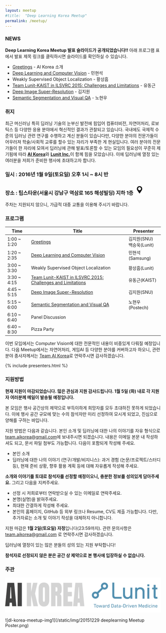 ```yaml
---
layout: meetup
#title:  "Deep Learning Korea Meetup"
permalink: /meetup/
---
```


### NEWS

**Deep Learning Korea Meetup 발표 슬라이드가 공개되었습니다!!** 아래 프로그램 표에서 발표 제목 링크를 클릭하시면 슬라이드를 확인하실 수 있습니다.

- [Greetings](https://drive.google.com/file/d/0B5xl2L77gZfVTGo3XzJGd3Nhc00/view?usp=sharing) - AI Korea 소개
- [Deep Learning and Computer Vision](https://drive.google.com/file/d/0B5xl2L77gZfVbElRbnhMYTA2ekU/view?usp=sharing) - 민현석
- Weakly Supervised Object Localization - 황상흠
- [Team Lunit-KAIST in ILSVRC 2015: Challenges and Limitations](https://drive.google.com/file/d/0B5xl2L77gZfVZjI1dEhNckdhTE0/view?usp=sharing) - 유동근
- [Deep Image Super-Resolution](https://drive.google.com/file/d/0B5xl2L77gZfVNWxFdnJwN1JvM28/view?usp=sharing) - 김지원
- [Semantic Segmentation and Visual QA](https://drive.google.com/file/d/0B5xl2L77gZfVRXZxQWNmSGlBemc/view?usp=sharing) - 노현우

### 취지

최근 머신러닝 특히 딥러닝 기술의 눈부신 발전에 힘입어 컴퓨터비전, 자연어처리, 로보틱스 등 다양한 응용 분야에서 혁신적인 결과가 관찰되고 있습니다. 국내에도 국제적 수준의 딥러닝 관련 연구를 수행하고 계신 분들이 있습니다만, 다양한 분야의 전문가들이 어우러져 학술/사회적 교류를 할수 있는 자리가 부족한 게 현실입니다. 여러 분야의 전문가들이 한 자리에 모여서 딥러닝에 관해 발표/토론할 수 있는 모임의 필요성이 꾸준히 제기됨에 따라 [**AI Korea**](https://www.facebook.com/groups/AIKoreaOpen/)와 [**Lunit Inc.**](http://lunit.io)이 함께 힘을 모았습니다. 이에 딥러닝에 열정 있는 여러분을 저희가 준비한 행사에 초대하고자 합니다.


### 일시 : 2016년 1월 9일(토요일) 오후 1시 ~ 8시 반

### 장소 : 팁스타운(서울시 강남구 역삼로 165 해성빌딩) 지하 1층 [![map_icon](/static/img/icon/map_icon.png)](http://map.naver.com/?dlevel=7&pinType=site&pinId=18785898&x=127.0371285&y=37.4953837&enc=b64)

주차는 지원되지 않으니, 가급적 대중 교통을 이용해 주시기 바랍니다.

### 프로그램

<div class="container">
  <table class="table table-hover table-striped table-responsive">
    <thead>
      <tr>
        <th class="text-center">Time</th>
        <th class="text-center">Title</th>
        <th class="text-center">Presenter</th>
      </tr>
    </thead>
    <tbody>
      <tr>
        <td>1:00 ~ 1:20</td>
        <td><a href="https://drive.google.com/file/d/0B5xl2L77gZfVTGo3XzJGd3Nhc00/view?usp=sharing">Greetings</a></td>
        <td>김지원(SNU)<br>백승욱(Lunit)</td>
      </tr>
      <tr>
        <td>1:20 ~ 2:35</td>
        <td><a href="https://drive.google.com/file/d/0B5xl2L77gZfVbElRbnhMYTA2ekU/view?usp=sharing">Deep Learning and Computer Vision</a></td>
        <td>민현석(Samsung)</td>
      </tr>
      <tr>
        <td>3:00 ~ 3:30</td>
        <td>Weakly Supervised Object Localization</td>
        <td>황상흠(Lunit)</td>
      </tr>
      <tr>
        <td>3:30 ~ 4:15</td>
        <td><a href="https://drive.google.com/file/d/0B5xl2L77gZfVZjI1dEhNckdhTE0/view?usp=sharing">Team Lunit-KAIST in ILSVRC 2015: Challenges and Limitations</a></td>
        <td>유동근(KAIST)</td>
      </tr>
      <tr>
        <td>4:45 ~ 5:15</td>
        <td><a href="https://drive.google.com/file/d/0B5xl2L77gZfVNWxFdnJwN1JvM28/view?usp=sharing">Deep Image Super-Resolution</a></td>
        <td>김지원(SNU)</td>
      </tr>
      <tr>
        <td>5:15 ~ 6:00</td>
        <td><a href="https://drive.google.com/file/d/0B5xl2L77gZfVRXZxQWNmSGlBemc/view?usp=sharing">Semantic Segmentation and Visual QA</a></td>
        <td>노현우(Postech)</td>
      </tr>
      <tr>
        <td>6:10 ~ 6:40</td>
        <td class="text-center" colspan="2">Panel Discussion</td>
      </tr>
      <tr>
        <td>6:40 ~ 8:30</td>
        <td class="text-center" colspan="2">Pizza Party</td>
      </tr>
    </tbody>
  </table>
</div>

이번 모임에서는 Computer Vision에 대한 전문적인 내용이 비중있게 다뤄질 예정입니다. 다음 Meetup에서는 자연어처리, 게임AI 등 다양한 분야를 커버하고자 하오니, 관련 분야 종사자께서는 [Team AI Korea](mailto:team.aikorea@gmail.com)로 연락주시면 감사하겠습니다.

{% include presenters.html %}

### 지원방법

  **현재 지원이 마감되었습니다. 많은 관심과 지원 감사드립니다. 1월 5일 (화) 내로 각 지원자 여러분께 메일이 발송될 예정입니다.**

  본 모임은 행사 공간상의 제약으로 부득이하게 희망자를 모두 초대하진 못하게 되었습니다. 이에 행사 공간 규모에 맞는 수의 참석자만 미리 선정하여 모시게 되었고, 진심으로 양해를 구하는 바입니다.

  지원 방법은 다음과 같습니다.
  본인 소개 및 딥러닝에 대한 나의 이야기를 자유 형식으로 [team.aikorea@gmail.com](mailto:team.aikorea@gmail.com)에 보내주시면 되겠습니다.
  내용은 이메일 본문 내 작성하셔도 되고, 문서 파일 첨부도 가능합니다.
  다음이 포함되게 작성해 주세요.

  - 본인 소개
  - 딥러닝에 대한 나의 이야기 (연구/개발/비지니스): 과거 경험 (논문/프로젝트/스터디 등), 현재 준비 상황, 향후 활용 계획 등에 대해 자유롭게 작성해 주세요.

  **소개와 이야기를 토대로 참석자를 선정할 예정이오니, 충분한 정보를 성의있게 담아주세요.** 그리고 다음을 지켜주세요.

  - 선정 시 저희로부터 연락받으실 수 있는 이메일로 연락주세요.
  - 본명(실명)을 밝혀주세요.
  - 최대한 간결하게 작성해 주세요.
  - 본인의 홈페이지, GitHub 등 외부 링크나 Resume, CV도 제출 가능합니다. 다만, 추가자료는 소개 및 이야기 작성을 대체하지 아니합니다.

지원 마감은 **1월 2일(토요일) 자정**입니다(23:59까지). 관련 문의사항은 team.aikorea@gmail.com 로 연락주시면 감사하겠습니다.

딥러닝에 열정이 있는 많은 분들의 성의 있는 지원 부탁합니다!

**참석자로 선정되지 않은 분은 공간 상 제약으로 본 행사에 입장하실 수 없습니다.**

### 주관
![logo](/static/img/aikorea-lunit.png)

 ![dl-korea-meetup-img1](/static/img/20151229 deeplearning Meetup Poster.png)
